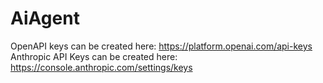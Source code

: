 # AiAgent

OpenAPI keys can be created here: https://platform.openai.com/api-keys
Anthropic API Keys can be created here: https://console.anthropic.com/settings/keys
